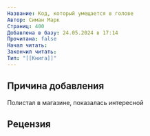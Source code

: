 ```yaml
---
Название: Код, который умещается в голове
Автор: Симан Марк
Страниц: 400
Добавлена в базу: 24.05.2024 в 17:14
Прочитана: false
Начал читать: 
Закончил читать: 
Тип: "[[Книга]]"
---
```

## Причина добавления

Полистал в магазине, показалась интересной

## Рецензия

